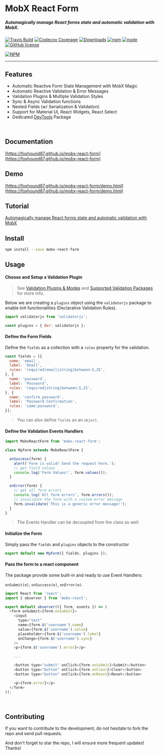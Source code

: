 # MobX React Form

##### Automagically manage React forms state and automatic validation with MobX.

[![Travis Build](https://img.shields.io/travis/foxhound87/mobx-react-form/master.svg)](https://travis-ci.org/foxhound87/mobx-react-form)
[![Codecov Coverage](https://img.shields.io/codecov/c/github/foxhound87/mobx-react-form/master.svg)](https://codecov.io/gh/foxhound87/mobx-react-form)
[![Downloads](https://img.shields.io/npm/dt/mobx-react-form.svg)]()
[![npm](https://img.shields.io/npm/v/mobx-react-form.svg)]()
[![node](https://img.shields.io/node/v/mobx-react-form.svg)]()
[![GitHub license](https://img.shields.io/github/license/foxhound87/mobx-react-form.svg)]()

[![NPM](https://nodei.co/npm/mobx-react-form.png?downloads=true&downloadRank=true&stars=true)](https://nodei.co/npm/mobx-react-form/)

---

## Features

- Automatic Reactive Form State Management with MobX Magic
- Automatic Reactive Validation & Error Messages
- Validation Plugins & Multiple Validation Styles
- Sync & Async Validation functions
- Nested Fields (w/ Serialization & Validation)
- Support for Material UI, React Widgets, React Select
- Dedicated [DevTools](https://github.com/foxhound87/mobx-react-form-devtools) Package

<br>

## Documentation

[https://foxhound87.github.io/mobx-react-form](https://foxhound87.github.io/mobx-react-form)

## Demo

[https://foxhound87.github.io/mobx-react-form/demo.html](https://foxhound87.github.io/mobx-react-form/demo.html)

## Tutorial
[Automagically manage React forms state and automatic validation with MobX](https://medium.com/@foxhound87/automagically-manage-react-forms-state-with-mobx-and-automatic-validation-2b00a32b9769)


## Install

```bash
npm install --save mobx-react-form
```

## Usage

#### Choose and Setup a Validation Plugin

> See [Validation Plugins & Modes](https://foxhound87.github.io/mobx-react-form/docs/validation/plugins.html)
 and [Supported Validation Packages](https://foxhound87.github.io/mobx-react-form/docs/validation/supported-packages.html) for more info.

Below we are creating a `plugins` object using the `validatorjs` package to enable `DVR` functionalities (Declarative Validation Rules).

```javascript
import validatorjs from 'validatorjs';

const plugins = { dvr: validatorjs };
```

#### Define the Form Fields

Define the `fields` as a collection with a `rules` property for the validation.

```javascript
const fields = [{
  name: 'email',
  label: 'Email',
  rules: 'required|email|string|between:5,25',
}, {
  name: 'password',
  label: 'Password',
  rules: 'required|string|between:5,25',
}, {
  name: 'confirm_password',
  label: 'Password Confirmation',
  rules: 'same:password',
}];
```

> You can also define `fields` as an `object`.

#### Define the Validation Events Handlers

```javascript
import MobxReactForm from 'mobx-react-form';

class MyForm extends MobxReactForm {

  onSuccess(form) {
    alert('Form is valid! Send the request here.');
    // get field values
    console.log('Form Values!', form.values());
  }

  onError(form) {
    // get all form errors
    console.log('All form errors', form.errors());
    // invalidate the form with a custom error message
    form.invalidate('This is a generic error message!');
  }
}
```

> The Events Handler can be decoupled from the class as well.

#### Initialize the Form

Simply pass the `fields` and `plugins` objects to the constructor

```javascript
export default new MyForm({ fields, plugins });
```

#### Pass the form to a react component

The package provide some built-in and ready to use Event Handlers:

`onSubmit(e)`, `onSuccess(e)`, `onError(e)`.

```javascript
import React from 'react';
import { observer } from 'mobx-react';

export default observer(({ form, events }) => (
  <form onSubmit={form.onSubmit}>
    <input
      type="text"
      name={form.$('username').name}
      value={form.$('username').value}
      placeholder={form.$('username').label}
      onChange={form.$('username').sync}
    />
    <p>{form.$('username').error}</p>

    ...

    <button type="submit" onClick={form.onSubmit}>Submit</button>
    <button type="button" onClick={form.onClear}>Clear</button>
    <button type="button" onClick={form.onReset}>Reset</button>

    <p>{form.error}</p>
  </form>
));
```

<br>

## Contributing

If you want to contribute to the development, do not hesitate to fork the repo and send pull requests.

And don't forget to star the repo, I will ensure more frequent updates! Thanks!

